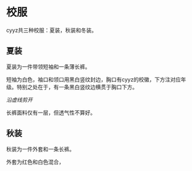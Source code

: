 # 校服

cyyz共三种校服：夏装，秋装和冬装。

## 夏装

夏装为一件带领短袖和一条薄长裤。

短袖为白色，袖口和领口用黑白竖纹封边，胸口有cyyz的校徽，下方注对应年级。特别之处在于，有一条黑白竖纹边横贯于胸口下方。

<i>沿虚线剪开</i>

长裤面料仅有一层，但透气性不算好。

## 秋装

秋装为一件外套和一条长裤。

外套为红色和白色混合，